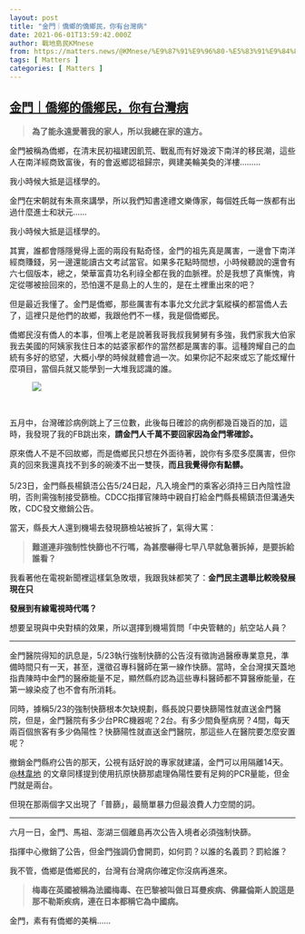 ```yaml
---
layout: post
title: "金門｜僑鄉的僑鄉民，你有台灣病"
date: 2021-06-01T13:59:42.000Z
author: 戰地島民KMnese
from: https://matters.news/@KMnese/%E9%87%91%E9%96%80-%E5%83%91%E9%84%89%E7%9A%84%E5%83%91%E9%84%89%E6%B0%91-%E4%BD%A0%E6%9C%89%E5%8F%B0%E7%81%A3%E7%97%85-bafyreibilxfhlfgmg2tposgefr7by24avdyyc2w7pnfkwe6kul2c53wu3i
tags: [ Matters ]
categories: [ Matters ]
---
```

<!--1622555982000-->
[金門｜僑鄉的僑鄉民，你有台灣病](https://matters.news/@KMnese/%E9%87%91%E9%96%80-%E5%83%91%E9%84%89%E7%9A%84%E5%83%91%E9%84%89%E6%B0%91-%E4%BD%A0%E6%9C%89%E5%8F%B0%E7%81%A3%E7%97%85-bafyreibilxfhlfgmg2tposgefr7by24avdyyc2w7pnfkwe6kul2c53wu3i)
------

<div>
<blockquote><strong>為了能永遠愛著我的家人，所以我總在家的遠方。</strong> <br class="smart"></blockquote><p>金門被稱為僑鄉，在清末民初福建因飢荒、戰亂而有好幾波下南洋的移民潮，這些人在南洋經商致富後，有的會返鄉認祖歸宗，興建美輪美奐的洋樓………<br class="smart"></p><p>我小時候大抵是這樣學的。<br class="smart"></p><p>金門在宋朝就有朱熹來講學，所以我們知書達禮文樂傳家，每個姓氏每一族都有出過什麼進士和狀元……<br class="smart"></p><p>我小時候大抵是這樣學的。<br class="smart"></p><p>其實，誰都會隱隱覺得上面的兩段有點奇怪，金門的祖先真是厲害，一邊會下南洋經商賺錢，另一邊還能讀古文考試當官。如果多花點時間想，小時候聽說的還會有六七個版本，總之，榮華富貴功名利祿全都在我的血脈裡。於是我想了真慚愧，肯定從哪被撿回來的，恐怕還不是島上的人生的，是在土裡重出來的吧？<br class="smart"></p><p>但是最近我懂了。金門是僑鄉，那些厲害有本事允文允武才氣縱橫的都當僑人去了，這裡只是他們的故鄉，我跟他們不一樣，我是個僑鄉民。</p><p>僑鄉民沒有僑人的本事，但嘴上老是說著我哥我叔我舅舅有多強，我們家我大伯家我去美國的阿姨家我住日本的姑婆家都作的當然都是厲害的事。這種誇耀自己的血統有多好的慾望，大概小學的時候就體會過一次。如果你記不起來或忘了能炫耀什麼項目，當個兵就又能學到一大堆我認識的誰。<br class="smart"></p><figure class="image"><img src="https://assets.matters.news/embed/c913bd6e-54c4-4d96-8613-5e256ea3d50f.jpeg" data-asset-id="c913bd6e-54c4-4d96-8613-5e256ea3d50f" referrerpolicy="no-referrer"><figcaption><span></span></figcaption></figure><p><br></p><p>五月中，台灣確診病例跳上了三位數，此後每日確診的病例都幾百幾百的加，這時，我發現了我的FB跳出來，<strong>請金門人千萬不要回家因為金門零確診。<br class="smart"></strong></p><p>原來僑人不是不回故鄉，而是僑鄉民只想在外面待著，說你有多麼多麼厲害，但你真的回來我還真找不到多的碗湊不出一雙筷，<strong>而且我覺得你有點髒。</strong><br class="smart"><br class="smart">5/23日，金門縣長楊鎮浯公告5/24日起，凡入境金門的乘客必須持三日內陰性證明，否則需強制接受篩檢。CDCC指揮官陳時中親自打給金門縣長楊鎮浯但溝通失敗，CDC發文撤銷公告。</p><p>當天，縣長大人還到機場去發現篩檢站被拆了，氣得大罵：<br class="smart"></p><blockquote><strong>難道連非強制性快篩也不行嗎，為甚麼嚇得七早八早就急著拆掉，是要拆給誰看？</strong></blockquote><p>我看著他在電視新聞裡這樣氣急敗壞，我跟我妹都笑了：<strong>金門民主選舉比較晚發展現在只</strong></p><p><strong>發展到有線電視時代嗎？</strong></p><p>想要呈現與中央對槓的效果，所以選擇到機場質問「中央管轄的」航空站人員？<br class="smart"></p><hr><p>金門醫院得知的訊息是，5/23執行強制快篩的公告沒有徵詢過醫療專業意見，準備時間只有一天，甚至，還徵召專科醫師在第一線作快篩。當時，全台灣撲天蓋地指責陳時中金門的醫療能量不足，顯然縣府認為這些專科醫師都不算醫療能量，在第一線染疫了也不會有所消耗。</p><p>同時，據稱5/23的強制快篩根本欠缺規劃，縣長說只要快篩陽性就直送金門醫院，但是，金門醫院有多少台PRC機器呢？2台。有多少間負壓病房？4間，每天兩百個旅客有多少偽陽性？快篩陽性就直送金門醫院，那這些人在醫院要怎麼安置呢？<br class="smart"></p><p>撤銷金門縣府公告的那天，公視有話好說的專家就建議，金門可以用隔離14天。<br class="smart"><a class="mention" href="https://matters.news/@mbchfwl2" target="_blank" data-display-name="林韋地" data-user-name="mbchfwl2" data-id="VXNlcjo4Mg">﻿<span>@林韋地</span>﻿</a> 的文章同樣提到使用抗原快篩那處理偽陽性要有足夠的PCR量能，但金門就是兩台。<br class="smart"></p><p>但現在那兩個字又出現了「普篩」，最簡單暴力但最浪費人力空間的詞。<br class="smart"></p><hr><p>六月一日，金門、馬祖、澎湖三個離島再次公告入境者必須強制快篩。</p><p>指揮中心撤銷了公告，但金門強調仍會開罰，如何罰？以誰的名義罰？罰給誰？</p><p>我不管，僑鄉是僑鄉民的，台灣有台灣病你確定你沒病再進來。<br class="smart"></p><blockquote><strong>梅毒在英國被稱為法國梅毒、在巴黎被叫做日耳曼疾病、佛羅倫斯人說這是那不勒斯疾病，連在日本都稱它為中國病。</strong></blockquote><p>金門，素有有僑鄉的美稱……<br class="smart"></p><p><br class="smart"></p><p><br class="smart"></p><p><br class="smart"><br class="smart"></p><p><br class="smart"></p>
</div>
